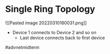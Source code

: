 # Single Ring Topology
![[Pasted image 20220310160031.png]]

- Device 1 connects to Device 2 and so on
	- Last device connects back to first device

#advnetmidterm
